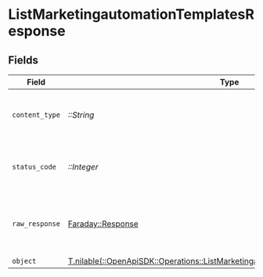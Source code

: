 # ListMarketingautomationTemplatesResponse


## Fields

| Field                                                                                                                                                        | Type                                                                                                                                                         | Required                                                                                                                                                     | Description                                                                                                                                                  |
| ------------------------------------------------------------------------------------------------------------------------------------------------------------ | ------------------------------------------------------------------------------------------------------------------------------------------------------------ | ------------------------------------------------------------------------------------------------------------------------------------------------------------ | ------------------------------------------------------------------------------------------------------------------------------------------------------------ |
| `content_type`                                                                                                                                               | *::String*                                                                                                                                                   | :heavy_check_mark:                                                                                                                                           | HTTP response content type for this operation                                                                                                                |
| `status_code`                                                                                                                                                | *::Integer*                                                                                                                                                  | :heavy_check_mark:                                                                                                                                           | HTTP response status code for this operation                                                                                                                 |
| `raw_response`                                                                                                                                               | [Faraday::Response](https://www.rubydoc.info/gems/faraday/Faraday/Response)                                                                                  | :heavy_check_mark:                                                                                                                                           | Raw HTTP response; suitable for custom response parsing                                                                                                      |
| `object`                                                                                                                                                     | [T.nilable(::OpenApiSDK::Operations::ListMarketingautomationTemplatesResponseBody)](../../models/operations/listmarketingautomationtemplatesresponsebody.md) | :heavy_minus_sign:                                                                                                                                           | N/A                                                                                                                                                          |
